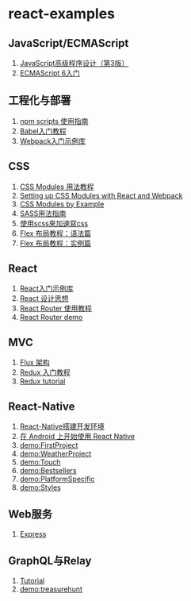 # react-examples
## JavaScript/ECMAScript
1. [JavaScript高级程序设计（第3版）][31]
1. [ECMAScript 6入门][33]

## 工程化与部署
1. [npm scripts 使用指南][0]
1. [Babel入门教程][1]
1. [Webpack入门示例库][3]

## CSS
1. [CSS Modules 用法教程][6]
1. [Setting up CSS Modules with React and Webpack][13]
1. [CSS Modules by Example][15]
1. [SASS用法指南][11]
1. [使用scss來加速寫css][16]
1. [Flex 布局教程：语法篇][4]
1. [Flex 布局教程：实例篇][5]

## React
1. [React入门示例库][2]
1. [React 设计思想][14]
1. [React Router 使用教程][7]
1. [React Router demo][34]

## MVC
1. [Flux 架构][8]
1. [Redux 入门教程][9]
1. [Redux tutorial][12]

## React-Native
1. [React-Native搭建开发环境][10]
1. [在 Android 上开始使用 React Native][41]
1. [demo:FirstProject][40]
1. [demo:WeatherProject][42]
1. [demo:Touch][43]
1. [demo:Bestsellers][44]
1. [demo:PlatformSpecific][45]
1. [demo:Styles][46]

## Web服务
1. [Express][17]

## GraphQL与Relay
1. [Tutorial][18]
1. [demo:treasurehunt][32]

[0]: http://www.ruanyifeng.com/blog/2016/10/npm_scripts.html
[1]: doc/babel-guide.md
[2]: doc/react-demo.md
[3]: doc/webpack-demo.md
[4]: http://www.ruanyifeng.com/blog/2015/07/flex-grammar.html
[5]: http://www.ruanyifeng.com/blog/2015/07/flex-examples.html
[6]: doc/css-modules-demo.md
[7]: http://www.ruanyifeng.com/blog/2016/05/react_router.html
[8]: doc/flux-demo.md
[9]: doc/redux-demo.md
[10]: doc/react-native-install.md
[11]: http://www.ruanyifeng.com/blog/2012/06/sass.html
[12]: doc/redux-tutorial.md
[13]: http://javascriptplayground.com/blog/2016/07/css-modules-webpack-react/
[14]: https://github.com/react-guide/react-basic
[15]: http://andrewhfarmer.com/css-modules-by-example/
[16]: http://blog.visioncan.com/2011/sass-scss-your-css/
[17]: http://www.expressjs.com.cn/
[18]: http://facebook.github.io/relay/docs/tutorial.html#content

[31]: professional_javascript_for_web/
[32]: relay-demo/relay-treasurehunt/
[33]: ecmascript6-primer/
[34]: react-router-demo/

[40]: react-native-demo/FirstProject
[41]: http://csbun.github.io/blog/2015/12/starting-react-native-with-android/
[42]: react-native-demo/WeatherProject
[43]: react-native-demo/Touch
[44]: react-native-demo/Bestsellers
[45]: react-native-demo/PlatformSpecific
[46]: react-native-demo/Styles